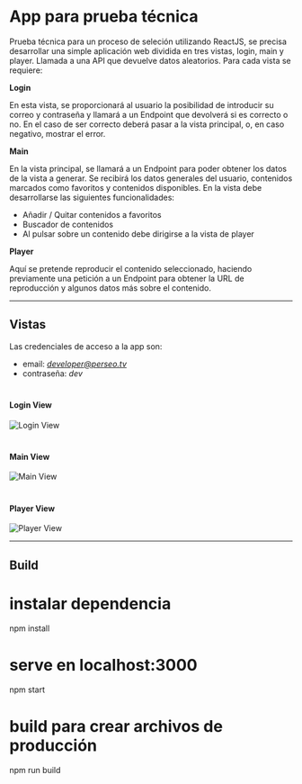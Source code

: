 # App para prueba técnica

Prueba técnica para un proceso de seleción utilizando ReactJS, se precisa desarrollar una simple aplicación web dividida en tres vistas, login, main y player. Llamada a una API que devuelve datos aleatorios.
Para cada vista se requiere:

 **Login**

En esta vista, se proporcionará al usuario la posibilidad de introducir su correo y
contraseña y llamará a un Endpoint que devolverá si es correcto o no. En el caso de ser
correcto deberá pasar a la vista principal, o, en caso negativo, mostrar el error.

 **Main**

En la vista principal, se llamará a un Endpoint para poder obtener los datos de la vista a
generar. Se recibirá los datos generales del usuario, contenidos marcados como
favoritos y contenidos disponibles. En la vista debe desarrollarse las siguientes
funcionalidades:

- Añadir / Quitar contenidos a favoritos
- Buscador de contenidos
- Al pulsar sobre un contenido debe dirigirse a la vista de player

 **Player**

Aquí se pretende reproducir el contenido seleccionado, haciendo previamente una
petición a un Endpoint para obtener la URL de reproducción y algunos datos más sobre
el contenido.

---

## Vistas

Las credenciales de acceso a la app son:

- email: *developer@perseo.tv*
- contraseña: _dev_

#

#### **Login View**

![Login View](./public/assets/images/loginview.png)

#

#### **Main View**

![Main View](./public/assets/images/mainview.png )

#

#### **Player View**

![Player View](./public/assets/images/playerview.png )


---

## Build

# instalar dependencia
npm install

# serve en localhost:3000
npm start

# build para crear archivos de producción
npm run build

```
